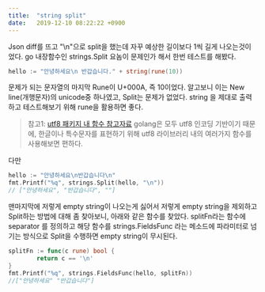 ```yaml
---
title:  "string split"
date:   2019-12-10 08:22:22 +0900
---
```


Json diff를 뜨고 "\n"으로 split을 했는데 자꾸 예상한 길이보다 1씩 길게 나오는것이었다.
go 내장함수인 strings.Split 요놈이 문제인가 해서 한번 테스트를 해봤다.
```go
hello := "안녕하세요\n 반갑습니다." + string(rune(10))
```
문제가 되는 문자열의 마지막 Rune이 U+000A, 즉 10이었다. 알고보니 이는 New line(개행문자)의 unicode중 하나였고, Split는 문제가 없었다. string 을 제대로 출력하고 테스트해보기 위해 rune을 활용하면 좋다.

> 참고1: [utf8 패키지 내 함수 참고자료](http://pyrasis.com/book/GoForTheReallyImpatient/Unit45/02)
golang은 모두 utf8 인코딩 기반이기 때문에, 한글이나 특수문자를 표현하기 위해 utf8 라이브러리 내의 여러가지 함수를 사용해보면 편하다.

다만 

```go
hello := "안녕하세요\n반갑습니다\n"
fmt.Printf("%q", strings.Split(hello, "\n"))
// ["안녕하세요", "반갑습니다", ""]
```

맨마지막에 저렇게 empty string이 나오는게 싫어서 저렇게 empty string을 제외하고 Split하는 방법에 대해 좀 찾아보니, 아래와 같은 함수를 찾았다. splitFn라는 함수에 separator 를 정의하고 해당 함수를 strings.FieldsFunc 라는 메소드에 파라미터로 넘기는 방식으로 Split을 수행하면 empty string이 무시된다.

```go
splitFn := func(c rune) bool {
        return c == '\n'
}
fmt.Printf("%q", strings.FieldsFunc(hello, splitFn))
//["안녕하세요" "반갑습니다"]
```